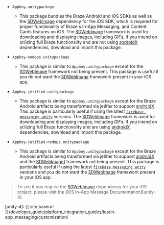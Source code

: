 * `Appboy.unitypackage`
    - This package bundles the Braze Android and iOS SDKs as well as the [SDWebImage][unity-1] dependency for the iOS SDK, which is required for proper functionality of Braze's In-App Messaging, and Content Cards features on iOS. The [SDWebImage][unity-1] framework is used for downloading and displaying images, including GIFs. If you intend on utilizing full Braze functionality and are not using [androidX][unity-3] dependencies, download and import this package.

* `Appboy-nodeps.unitypackage`
    - This package is similar to `Appboy.unitypackage` except for the [SDWebImage][unity-1] framework not being present. This package is useful if you do not want the [SDWebImage][unity-1] framework present in your iOS app.

* `Appboy-jetified.unitypackage`
    - This package is similar to `Appboy.unitypackage` except for the Braze Android artifacts being transformed via jetifier to support [androidX][unity-3]. This package is particularly useful if using the latest [`firebase messaging unity`][unity-2] versions. The [SDWebImage][unity-1] framework is used for downloading and displaying images, including GIFs. If you intend on utilizing full Braze functionality and are using [androidX][unity-3] dependencies, download and import this package.

* `Appboy-jetified-nodeps.unitypackage`
    - This package is similar to `Appboy.unitypackage` except for the Braze Android artifacts being transformed via jetifier to support [androidX][unity-3] and the [SDWebImage][unity-1]] framework not being present. This package is particularly useful if using the latest [`firebase messaging unity`][unity-2] versions and you do not want the [SDWebImage][unity-1] framework present in your iOS app.

> To see if you require the [SDWebImage][unity-1] dependency for your iOS project, please visit the [iOS In-App Message Documentation][unity-4].

[unity-1]: https://github.com/rs/SDWebImage
[unity-2]: https://firebase.google.com/docs/unity/setup
[unity-3]: https://developer.android.com/jetpack/androidx
[unity-4]: {{ site.baseurl }}/developer_guide/platform_integration_guides/ios/in-app_messaging/customization/
